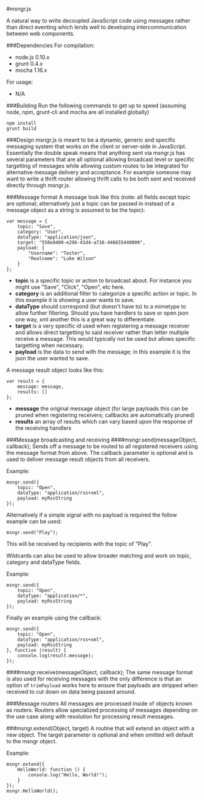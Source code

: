 #msngr.js

A natural way to write decoupled JavaScript code using messages rather than direct eventing which lends well to developing intercommunication between web components.

###Dependencies
For compilation:
- node.js 0.10.x
- grunt 0.4.x
- mocha 1.16.x

For usage:
- N/A

###Building
Run the following commands to get up to speed (assuming node, npm, grunt-cli and mocha are all installed globally)

```
npm install
grunt build
```

###Design
msngr.js is meant to be a dynamic, generic and specific messaging system that works on the client or server-side in JavaScript. Essentially the double speak means that anything sent via msngr.js has several parameters that are all optional allowing broadcast level or specific targetting of messages while allowing custom routes to be integrated for alternative message delivery and acceptance. For example someone may want to write a thrift router allowing thrift calls to be both sent and received directly through msngr.js.

###Message format
A message look like this (note: all fields except topic are optional; alternatively just a topic can be passed in instead of a message object as a string is assumed to be the topic):

```
var message = {
	topic: "Save",
	category: "User",
	dataType: "application/json",
	target: "550e8400-e29b-41d4-a716-446655440000",
	payload: {
		"Username": "Tester",
		"Realname": "Luke Wilson"
	}
};
```
- **topic** is a specific topic or action to broadcast about. For instance you might use "Save", "Click", "Open", etc here.
- **category** is an additional filter to categorize a specific action or topic. In this example it is showing a user wants to save.
- **dataType** should correspond (but doesn't have to) to a mimetype to allow further filtering. Should you have handlers to save or open json one way, xml another this is a great way to differentiate. 
- **target** is a very specific id used when registering a message receiver and allows direct targetting to said receiver rather than letter multiple receive a message. This would typically not be used but allows specific targetting when necessary.
- **payload** is the data to send with the message; in this example it is the json the user wanted to save.

A message result object looks like this:

```
var result = {
	message: message,
	results: []
};
```
- **message** the original message object (for large payloads this can be pruned when registering receivers; callbacks are automatically pruned)
- **results** an array of results which can vary based upon the response of the receiving handlers

###Message broadcasting and receiving
####msngr.send(messageObject, callback);
Sends off a message to be routed to all registered receivers using the message format from above. The callback parameter is optional and is used to deliver message result objects from all receivers.

Example:
```
msngr.send({
	topic: "Open",
	dataType: "application/rss+xml",
	payload: myRssString
});
```

Alternatively if a simple signal with no payload is required the follow example can be used:

```
msngr.send("Play");
```
This will be received by recipients with the topic of "Play".

Wildcards can also be used to allow broader matching and work on topic, category and dataType fields.

Example:
```
msngr.send({
	topic: "Open",
	dataType: "application/*",
	payload: myRssString
});
```

Finally an example using the callback:
```
msngr.send({
	topic: "Open",
	dataType: "application/rss+xml",
	payload: myRssString
}, function (result) {
	console.log(result.message);
});
```

####msngr.receive(messageObject, callback);
The same message format is also used for receiving messages with the only difference is that an option of ```trimPayload``` works here to ensure that payloads are stripped when received to cut down on data being passed around.

###Message routers
All messages are processed inside of objects known as routers. Routers allow specialized processing of messages depending on the use case along with resolution for processing result messages.



###msngr.extend(Object, target)
A routine that will extend an object with a new object. The target parameter is optional and when omitted will default to the msngr object.

Example:
```
msngr.extend({
	HelloWorld: function () {
		console.log("Hello, World!");
	}
});
msngr.HelloWorld();
```